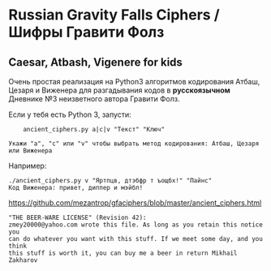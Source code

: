 # Russian Gravity Falls Ciphers / Шифры Гравити Фолз
## Caesar, Atbash, Vigenere for kids

Очень простая реализация на Python3 алгоритмов кодирования Атбаш, Цезаря и Виженера для разгадывания кодов в **русскоязычном** Дневнике №3 неизветного автора Гравити Фолз.

Если у тебя есть Python 3, запусти:
```
	ancient_ciphers.py a|c|v "Текст" "Ключ"

Укажи "а", "c" или "v" чтобы выбрать метод кодирования: Атбаш, Цезаря или Виженера
```

Например:
```
./ancient_ciphers.py v "Яртпцв, дтэбфр т ъощбх!" "Пайнс"
Код Виженера: привет, диппер и мэйбл!
```

https://github.com/mezantrop/gfaciphers/blob/master/ancient_ciphers.html

```
"THE BEER-WARE LICENSE" (Revision 42):
zmey20000@yahoo.com wrote this file. As long as you retain this notice you
can do whatever you want with this stuff. If we meet some day, and you think
this stuff is worth it, you can buy me a beer in return Mikhail Zakharov
```

